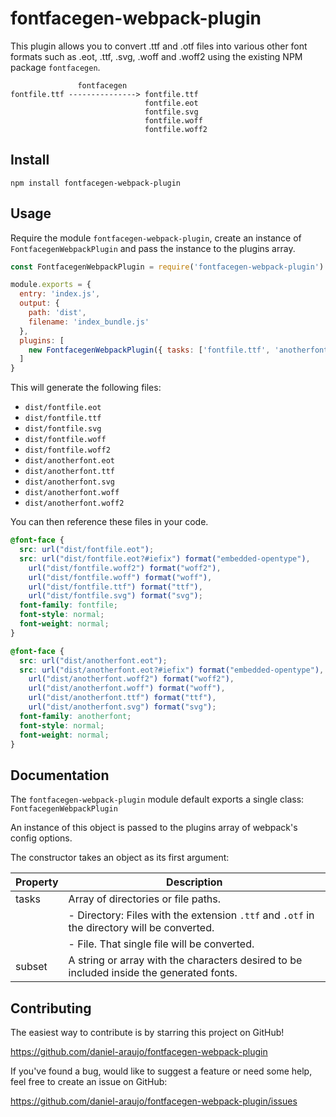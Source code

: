 # fontfacegen-webpack-plugin

This plugin allows you to convert .ttf and .otf files into various other font
formats such as .eot, .ttf, .svg, .woff and .woff2 using the existing NPM
package `fontfacegen`.

```
               fontfacegen
fontfile.ttf ---------------> fontfile.ttf
                              fontfile.eot
                              fontfile.svg
                              fontfile.woff
                              fontfile.woff2
```


## Install

```
npm install fontfacegen-webpack-plugin
```


## Usage

Require the module  `fontfacegen-webpack-plugin`, create an instance of
`FontfacegenWebpackPlugin` and pass the instance to the plugins array.

```js
const FontfacegenWebpackPlugin = require('fontfacegen-webpack-plugin')

module.exports = {
  entry: 'index.js',
  output: {
    path: 'dist',
    filename: 'index_bundle.js'
  },
  plugins: [
    new FontfacegenWebpackPlugin({ tasks: ['fontfile.ttf', 'anotherfont.otf'] })
  ]
}
```

This will generate the following files:

- `dist/fontfile.eot`
- `dist/fontfile.ttf`
- `dist/fontfile.svg`
- `dist/fontfile.woff`
- `dist/fontfile.woff2`
- `dist/anotherfont.eot`
- `dist/anotherfont.ttf`
- `dist/anotherfont.svg`
- `dist/anotherfont.woff`
- `dist/anotherfont.woff2`

You can then reference these files in your code.

```css
@font-face {
  src: url("dist/fontfile.eot");
  src: url("dist/fontfile.eot?#iefix") format("embedded-opentype"),
    url("dist/fontfile.woff2") format("woff2"),
    url("dist/fontfile.woff") format("woff"),
    url("dist/fontfile.ttf") format("ttf"),
    url("dist/fontfile.svg") format("svg");
  font-family: fontfile;
  font-style: normal;
  font-weight: normal;
}

@font-face {
  src: url("dist/anotherfont.eot");
  src: url("dist/anotherfont.eot?#iefix") format("embedded-opentype"),
    url("dist/anotherfont.woff2") format("woff2"),
    url("dist/anotherfont.woff") format("woff"),
    url("dist/anotherfont.ttf") format("ttf"),
    url("dist/anotherfont.svg") format("svg");
  font-family: anotherfont;
  font-style: normal;
  font-weight: normal;
}
```


## Documentation

The `fontfacegen-webpack-plugin` module default exports a single class:
`FontfacegenWebpackPlugin`

An instance of this object is passed to the plugins array of webpack's config
options.

The constructor takes an object as its first argument:

| Property | Description                                                                                 |
|----------|---------------------------------------------------------------------------------------------|
| tasks    | Array of directories or file paths.                                                         |
|          | - Directory: Files with the extension `.ttf` and `.otf` in the directory will be converted. |
|          | - File. That single file will be converted.                                                 |
| subset   | A string or array with the characters desired to be included inside the generated fonts.    |


## Contributing

The easiest way to contribute is by starring this project on GitHub!

https://github.com/daniel-araujo/fontfacegen-webpack-plugin

If you've found a bug, would like to suggest a feature or need some help, feel
free to create an issue on GitHub:

https://github.com/daniel-araujo/fontfacegen-webpack-plugin/issues
